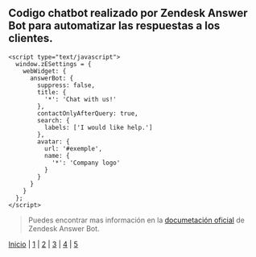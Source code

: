 ## Codigo chatbot realizado por Zendesk Answer Bot para automatizar las respuestas a los clientes.

```
<script type="text/javascript">
  window.zESettings = {
    webWidget: {
      answerBot: {
        suppress: false,
        title: {
          '*': 'Chat with us!'
        },
        contactOnlyAfterQuery: true,
        search: {
          labels: ['I would like help.']
        },
        avatar: {
          url: '#exemple',
          name: {
            '*': 'Company logo'
          }
        }
      }
    }
  };
</script>
```
> Puedes encontrar mas información en la [documetación oficial](https://developer.zendesk.com/api-reference/widget/answer-bot-api/) de Zendesk Answer Bot.

[Inicio](1.md) | [1](aplicaciones-de-la-ia1.md) | [2](impacto-en-el-sector1.md) | [3](impacto-ambiental1.md) | [4](propuestas-para-minimizar-los-impactos-ambientales1.md) | [5](exemple1.md)
